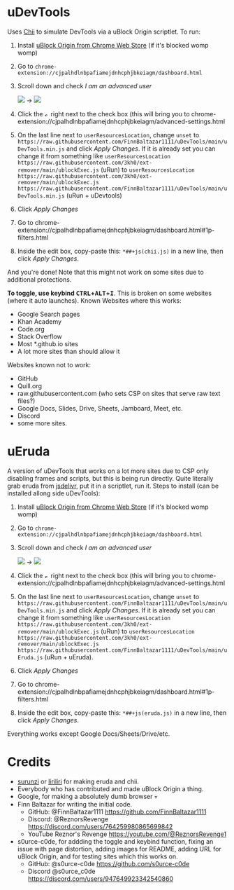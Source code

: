 # uDevTools
Uses [Chii](https://chii.liriliri.io/) to simulate DevTools via a uBlock Origin scriptlet.
To run:

1. Install [uBlock Origin from Chrome Web Store](https://chromewebstore.google.com/detail/cjpalhdlnbpafiamejdnhcphjbkeiagm) (if it's blocked womp womp)
2. Go to `chrome-extension://cjpalhdlnbpafiamejdnhcphjbkeiagm/dashboard.html`
3. Scroll down and check *I am an advanced user*

   ![](https://github.com/user-attachments/assets/5910353d-dddc-4661-8278-ef055565a115) -> ![](https://github.com/user-attachments/assets/a0501767-a2ba-46a0-94f0-7d129b9562ab)
4. Click the <img alt="settings icon" src="https://github.com/user-attachments/assets/1de7481e-d631-42d1-9558-7bf1c22ae253" height="10"> right next to the check box (this will bring you to chrome-extension://cjpalhdlnbpafiamejdnhcphjbkeiagm/advanced-settings.html
5. On the last line next to `userResourcesLocation`, change `unset` to `https://raw.githubusercontent.com/FinnBaltazar1111/uDevTools/main/uDevTools.min.js` and click *Apply Changes*. If it is already set you can change it from something like `userResourcesLocation https://raw.githubusercontent.com/3kh0/ext-remover/main/ublockExec.js` (uRun) to `userResourcesLocation https://raw.githubusercontent.com/3kh0/ext-remover/main/ublockExec.js https://raw.githubusercontent.com/FinnBaltazar1111/uDevTools/main/uDevTools.min.js` (uRun + uDevtools)
6. Click *Apply Changes*
7. Go to chrome-extension://cjpalhdlnbpafiamejdnhcphjbkeiagm/dashboard.html#1p-filters.html
8. Inside the edit box, copy-paste this: `*##+js(chii.js)` in a new line, then click *Apply Changes*.

And you're done! Note that this might not work on some sites due to additional protections.

**To toggle, use keybind <kbd>CTRL</kbd>+<kbd>ALT</kbd>+<kbd>I</kbd>**. This is broken on some websites (where it auto launches).
Known Websites where this works:
* Google Search pages
* Khan Academy
* Code.org
* Stack Overflow
* Most *.github.io sites
* A lot more sites than should allow it
  
Websites known not to work:
* GitHub
* Quill.org
* raw.githubusercontent.com (who sets CSP on sites that serve raw text files?)
* Google Docs, Slides, Drive, Sheets, Jamboard, Meet, etc.
* Discord
* some more sites.

# uEruda
A version of uDevTools that works on a lot more sites due to CSP only disabling frames and scripts, but this is being run directly. Quite literally grab eruda from [jsdelivr](https://cdn.jsdelivr.net/npm/eruda@latest/eruda.min.js), put it in a scriptlet, run it. Steps to install (can be installed allong side uDevTools):

1. Install [uBlock Origin from Chrome Web Store](https://chromewebstore.google.com/detail/cjpalhdlnbpafiamejdnhcphjbkeiagm) (if it's blocked womp womp)
2. Go to `chrome-extension://cjpalhdlnbpafiamejdnhcphjbkeiagm/dashboard.html`
3. Scroll down and check *I am an advanced user*

   ![](https://github.com/user-attachments/assets/5910353d-dddc-4661-8278-ef055565a115) -> ![](https://github.com/user-attachments/assets/a0501767-a2ba-46a0-94f0-7d129b9562ab)
4. Click the <img alt="settings icon" src="https://github.com/user-attachments/assets/1de7481e-d631-42d1-9558-7bf1c22ae253" height="10"> right next to the check box (this will bring you to chrome-extension://cjpalhdlnbpafiamejdnhcphjbkeiagm/advanced-settings.html
5. On the last line next to `userResourcesLocation`, change `unset` to `https://raw.githubusercontent.com/FinnBaltazar1111/uDevTools/main/uDevTools.min.js` and click *Apply Changes*. If it is already set you can change it from something like `userResourcesLocation https://raw.githubusercontent.com/3kh0/ext-remover/main/ublockExec.js` (uRun) to `userResourcesLocation https://raw.githubusercontent.com/3kh0/ext-remover/main/ublockExec.js https://raw.githubusercontent.com/FinnBaltazar1111/uDevTools/main/uEruda.js` (uRun + uEruda).
6. Click *Apply Changes*
7. Go to chrome-extension://cjpalhdlnbpafiamejdnhcphjbkeiagm/dashboard.html#1p-filters.html
8. Inside the edit box, copy-paste this: `*##+js(eruda.js)` in a new line, then click *Apply Changes*.

Everything works except Google Docs/Sheets/Drive/etc.


# Credits
* [surunzi](https://github.com/surunzi) or [liriliri](https://github.com/liriliri) for making eruda and chii.
* Everybody who has contributed and made uBlock Origin a thing.
* Google, for making a absolutely dumb browser 💀
* Finn Baltazar for writing the initial code.
  * GitHub: @FinnBaltazar1111 https://github.com/FinnBaltazar1111
  * Discord: \@ReznorsRevenge https://discord.com/users/764259980865699842
  * YouTube Reznor's Revenge https://youtube.com/@ReznorsRevenge1
* s0urce-c0de, for addding the toggle and keybind function, fixing an issue with page distortion, adding images for README, adding URL for uBlock Origin, and for testing sites which this works on.
  * GitHub: @s0urce-c0de https://github.com/s0urce-c0de
  * Discord \@s0urce_c0de https://discord.com/users/947649923342540860
